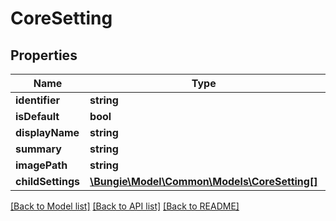 # CoreSetting

## Properties
Name | Type | Description | Notes
------------ | ------------- | ------------- | -------------
**identifier** | **string** |  | [optional] 
**isDefault** | **bool** |  | [optional] 
**displayName** | **string** |  | [optional] 
**summary** | **string** |  | [optional] 
**imagePath** | **string** |  | [optional] 
**childSettings** | [**\Bungie\Model\Common\Models\CoreSetting[]**](CoreSetting.md) |  | [optional] 

[[Back to Model list]](../README.md#documentation-for-models) [[Back to API list]](../README.md#documentation-for-api-endpoints) [[Back to README]](../README.md)


